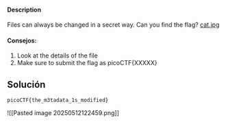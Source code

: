 #### Description

Files can always be changed in a secret way. Can you find the flag? [cat.jpg](https://mercury.picoctf.net/static/149ab4b27d16922142a1e8381677d76f/cat.jpg)

#### Consejos:
1. Look at the details of the file
2. Make sure to submit the flag as picoCTF{XXXXX}
   
## Solución 
```
picoCTF{the_m3tadata_1s_modified}
```
![[Pasted image 20250512122459.png]]
